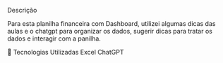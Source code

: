 Descrição

Para esta planilha financeira com Dashboard, utilizei algumas dicas das aulas e o chatgpt para organizar os dados, sugerir dicas para tratar os dados e interagir com a panilha.

🤖 Tecnologias Utilizadas
Excel
ChatGPT
